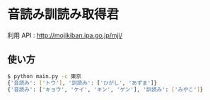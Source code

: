 # 音読み訓読み取得君

利用 API : http://mojikiban.ipa.go.jp/mji/

## 使い方

```bash
$ python main.py -c 東京
{'音読み': ['トウ'], '訓読み': ['ひがし', 'あずま']}
{'音読み': ['キョウ', 'ケイ', 'キン', 'ゲン'], '訓読み': ['みやこ']}
```
